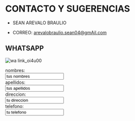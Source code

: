 # CONTACTO Y SUGERENCIAS

- SEAN AREVALO BRAULIO 

- CORREO: arevalobraulio.sean04@gmAil.com 

## WHATSAPP 

![wa link_oi4u00](https://user-images.githubusercontent.com/99769829/158484617-5310fc7e-817a-4cc3-83b3-f5ed51470c7f.png)



<form>
  <label for="name">nombres:</label><br>
  <input type="text" id="fn name" name="name" value="tus nombres"><br>
  <label for="lname">apellidos:</label><br>
  <input type="text" id="lname" name="lname" value="tus apellidos"><br>
  <label for="name">direccion:</label><br>
  <input type="text" id="fn direccion" direccion="direccion" value="tu direccion"><br> 
  <label for="name">telefono:</label><br>
  <input type="text" id="fn telefono" telefono="telefono" value="tu telefono"><br>
  <form>
    

    
    

  

